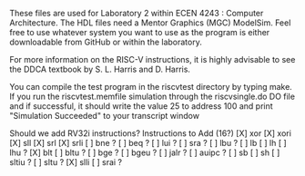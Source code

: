 These files are used for Laboratory 2 within ECEN 4243 : Computer
Architecture.  The HDL files need a Mentor Graphics (MGC) ModelSim.
Feel free to use whatever system you want to use as the program is
either downloadable from GitHub or within the laboratory. 

For more information on the RISC-V instructions, it is highly advisable
to see the DDCA textbook by S. L. Harris and D. Harris.  

You can compile the test program in the riscvtest directory by typing
make.  If you run the riscvtest.memfile simulation through the
riscvsingle.do DO file and if successful, it should write the value 25
to address 100 and print "Simulation Succeeded" to your transcript window


Should we add RV32i instructions?
Instructions to Add (16?)
[X] xor
[X] xori
[X] sll
[X] srl
[X] srli
[ ] bne ?
[ ] beq ?
[ ] lui ?
[ ] sra ?
[ ] lbu ?
[ ] lb 
[ ] lh 
[ ] lhu ?
[X] blt
[ ] bltu ?
[ ] bge ?
[ ] bgeu ?
[ ] jalr ?
[ ] auipc ?
[ ] sb
[ ] sh
[ ] sltiu ?
[ ] sltu ?
[X] slli
[ ] srai ?





